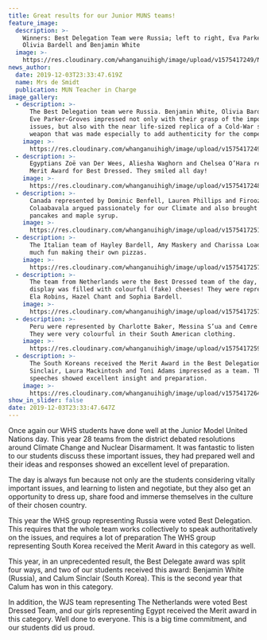 ```yaml
---
title: Great results for our Junior MUNS teams!
feature_image:
  description: >-
    Winners: Best Delegation Team were Russia; left to right, Eva Parker-Groves,
    Olivia Bardell and Benjamin White
  image: >-
    https://res.cloudinary.com/whanganuihigh/image/upload/v1575417249/News/russia3.jpg
news_author:
  date: 2019-12-03T23:33:47.619Z
  name: Mrs de Smidt
  publication: MUN Teacher in Charge
image_gallery:
  - description: >-
      The Best Delegation team were Russia. Benjamin White, Olivia Bardell and
      Eve Parker-Groves impressed not only with their grasp of the important
      issues, but also with the near life-sized replica of a Cold-War style
      weapon that was made especially to add authenticity for the competition.
    image: >-
      https://res.cloudinary.com/whanganuihigh/image/upload/v1575417249/News/russia3.jpg
  - description: >-
      Egyptians Zoë van Der Wees, Aliesha Waghorn and Chelsea O’Hara received a
      Merit Award for Best Dressed. They smiled all day!  
    image: >-
      https://res.cloudinary.com/whanganuihigh/image/upload/v1575417248/News/EGYPT_2.jpg
  - description: >-
      Canada represented by Dominic Benfell, Lauren Phillips and Firooze
      Colaabavala argued passionately for our Climate and also brought delicious
      pancakes and maple syrup.
    image: >-
      https://res.cloudinary.com/whanganuihigh/image/upload/v1575417251/News/canada.jpg
  - description: >-
      The Italian team of Hayley Bardell, Amy Maskery and Charissa Loader had so
      much fun making their own pizzas.
    image: >-
      https://res.cloudinary.com/whanganuihigh/image/upload/v1575417257/News/italy.jpg
  - description: >-
      The team from Netherlands were the Best Dressed team of the day, and their
      display was filled with colourful (fake) cheeses! They were represented by
      Ela Robins, Hazel Chant and Sophia Bardell.
    image: >-
      https://res.cloudinary.com/whanganuihigh/image/upload/v1575417257/News/best_dressed_Netherlands.jpg
  - description: >-
      Peru were represented by Charlotte Baker, Messina S’ua and Cemre Gifford.
      They were very colourful in their South American clothing.
    image: >-
      https://res.cloudinary.com/whanganuihigh/image/upload/v1575417259/News/peru.jpg
  - description: >-
      The South Koreans received the Merit Award in the Best Delegation. Calum
      Sinclair, Laura Mackintosh and Toni Adams impressed as a team. Their
      speeches showed excellent insight and preparation.
    image: >-
      https://res.cloudinary.com/whanganuihigh/image/upload/v1575417264/News/south_korea.jpg
show_in_slider: false
date: 2019-12-03T23:33:47.647Z
---
```

Once again our WHS students have done well at the Junior Model United Nations day. This year 28 teams from the district debated resolutions around Climate Change and Nuclear Disarmament. It was fantastic to listen to our students discuss these important issues, they had prepared well and their ideas and responses showed an excellent level of preparation.

The day is always fun because not only are the students considering vitally important issues, and learning to listen and negotiate, but they also get an opportunity to dress up, share food and immerse themselves in the culture of their chosen country.

This year the WHS group representing Russia were voted Best Delegation. This requires that the whole team works collectively to speak authoritatively on the issues, and requires a lot of preparation The WHS group representing South Korea received the Merit Award in this category as well.

This year, in an unprecedented result, the Best Delegate award was split four ways, and two of our students received this award: Benjamin White (Russia), and Calum Sinclair (South Korea). This is the second year that Calum has won in this category.

In addition, the WJS team representing The Netherlands were voted Best Dressed Team, and our girls representing Egypt received the Merit award in this category.
Well done to everyone. This is a big time commitment, and our students did us proud.  

